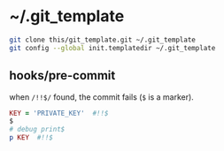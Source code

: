 # ~/.git_template

```bash
git clone this/git_template.git ~/.git_template
git config --global init.templatedir ~/.git_template
```

## hooks/pre-commit

when `/!!$/` found, the commit fails
(`$` is a marker).

```ruby
KEY = 'PRIVATE_KEY'  #!!$
$
# debug print$
p KEY  #!!$
```
